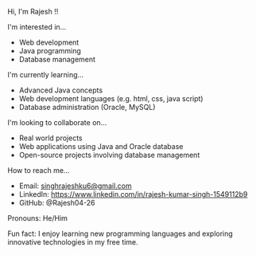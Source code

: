 Hi, I'm Rajesh !!

I'm interested in...
- Web development
- Java programming
- Database management

I'm currently learning...
- Advanced Java concepts
- Web development languages (e.g. html, css, java script)
- Database administration (Oracle, MySQL)

I'm looking to collaborate on...
- Real world projects
- Web applications using Java and Oracle database
- Open-source projects involving database management

How to reach me...
- Email: singhrajeshku6@gmail.com
- LinkedIn: https://www.linkedin.com/in/rajesh-kumar-singh-1549112b9
- GitHub: @Rajesh04-26

Pronouns: He/Him

Fun fact: I enjoy learning new programming languages and exploring innovative technologies in my free time.

